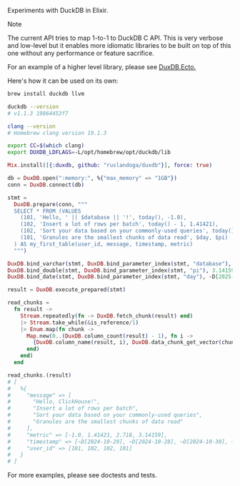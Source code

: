 Experiments with DuckDB in Elixir.

> [!NOTE]
>
> The current API tries to map 1-to-1 to DuckDB C API.
> This is very verbose and low-level but it enables more idiomatic libraries to be built on top of this one without any performance or feature sacrifice.
> 
> For an example of a higher level library, please see [DuxDB.Ecto.](https://github.com/ruslandoga/duxdb_ecto)

Here's how it can be used on its own:

```sh
brew install duckdb llvm

duckdb --version
# v1.1.3 19864453f7

clang --version
# Homebrew clang version 19.1.3

export CC=$(which clang)
export DUXDB_LDFLAGS=-L/opt/homebrew/opt/duckdb/lib
```

```elixir
Mix.install([{:duxdb, github: "ruslandoga/duxdb"}], force: true)

db = DuxDB.open(":memory:", %{"max_memory" => "1GB"})
conn = DuxDB.connect(db)

stmt =
  DuxDB.prepare(conn, """
  SELECT * FROM (VALUES
    (101, 'Hello, ' || $database || '!', today(), -1.0),
    (102, 'Insert a lot of rows per batch', today() - 1, 1.41421),
    (102, 'Sort your data based on your commonly-used queries', today() + 1, 2.718),
    (101, 'Granules are the smallest chunks of data read', $day, $pi)
  ) AS my_first_table(user_id, message, timestamp, metric)
  """)

DuxDB.bind_varchar(stmt, DuxDB.bind_parameter_index(stmt, "database"), "ClickHouse")
DuxDB.bind_double(stmt, DuxDB.bind_parameter_index(stmt, "pi"), 3.14159)
DuxDB.bind_date(stmt, DuxDB.bind_parameter_index(stmt, "day"), ~D[2025-03-14])

result = DuxDB.execute_prepared(stmt)

read_chunks =
  fn result ->
    Stream.repeatedly(fn -> DuxDB.fetch_chunk(result) end)
    |> Stream.take_while(&is_reference/1)
    |> Enum.map(fn chunk ->
      Map.new(0..(DuxDB.column_count(result) - 1), fn i ->
        {DuxDB.column_name(result, i), DuxDB.data_chunk_get_vector(chunk, i)}
      end)
    end)
  end

read_chunks.(result)
# [
#   %{
#     "message" => [
#       "Hello, ClickHouse!",
#       "Insert a lot of rows per batch",
#       "Sort your data based on your commonly-used queries",
#       "Granules are the smallest chunks of data read"
#     ],
#     "metric" => [-1.0, 1.41421, 2.718, 3.14159],
#     "timestamp" => [~D[2024-10-29], ~D[2024-10-28], ~D[2024-10-30], ~D[2025-03-14]],
#     "user_id" => [101, 102, 102, 101]
#   }
# ]
```

For more examples, please see doctests and tests.
